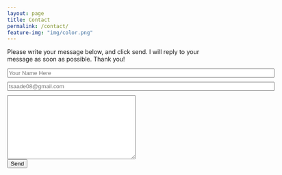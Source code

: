 ```yaml
---
layout: page
title: Contact
permalink: /contact/
feature-img: "img/color.png"
---
```


Please write your message below, and click send. I will reply to your message as soon as possible. Thank you!

<form action="https://getsimpleform.com/messages?form_api_token=_308e71d1a97740aad802ef978b6fdf10_" method="post">
  <!-- the redirect_to is optional, the form will redirect to the referrer on submission -->
  <input type='hidden' name='redirect_to' value='http://tareksaade.com/thank-you/' />
  <input type='text' name='name' placeholder='Your Name Here' size='75' style="margin-bottom: 10px"/>

  <input type='email' name='email' placeholder='tsaade08@gmail.com' size='75' style="margin-bottom: 10px"/>
  <br/>
  <textarea name='message' placeholder='' style="width:300px;height:150px"></textarea>
  <br/>
  <input type='submit' value='Send' />
</form>